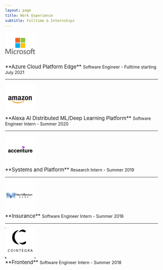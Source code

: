 ```yaml
---
layout: page
title: Work Experience
subtitle: Fulltime & Internships
---
```


<img src="/assets/microsoft-logo.png" alt="drawing" style="width:100px;height:100px;"/>
<br />
<span style="font-size:larger;">**Azure Cloud Platform Edge**  </span> 
Software Engineer - Fulltime starting July 2021

---

<img src="/assets/amazon-logo.png" alt="drawing" style="width:100px;height:100px;"/>
<br />
<span style="font-size:larger;">**Alexa AI Distributed ML/Deep Learning Platform**  </span> 
Software Engineer Intern - Summer 2020

---

<img src="/assets/accenture-logo.png" alt="drawing" style="width:100px;height:100px;"/>
<br />
<span style="font-size:larger;"> **Systems and Platform**  </span> 
Research Intern - Summer 2019

---

<img src="/assets/millennium-logo.png" alt="drawing" style="width:100px;height:100px;"/>
<br />
<span style="font-size:larger;">**Insurance**  </span> 
Software Engineer Intern - Summer 2018

---

<img src="/assets/cointegra-logo.png" alt="drawing" style="width:100px;height:100px;"/>
<br />
<span style="font-size:larger;">**Frontend**  </span> 
Software Engineer Intern - Summer 2018
